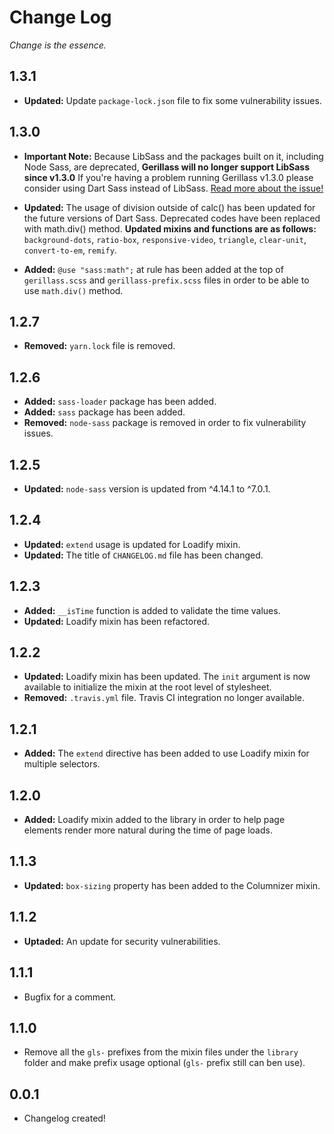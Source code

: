 # Change Log
_Change is the essence._

## 1.3.1

- **Updated:** Update `package-lock.json` file to fix some vulnerability issues.

## 1.3.0

- **Important Note:** Because LibSass and the packages built on it, including Node Sass, are deprecated, **Gerillass will no longer support LibSass since v1.3.0** If you're having a problem running Gerillass v1.3.0 please consider using Dart Sass instead of LibSass. [Read more about the issue!](https://sass-lang.com/blog/libsass-is-deprecated)

- **Updated:** The usage of division outside of calc() has been updated for the future versions of Dart Sass. Deprecated codes have been replaced with math.div() method. **Updated mixins and functions are as follows:** `background-dots`, `ratio-box`, `responsive-video`, `triangle`, `clear-unit`, `convert-to-em`, `remify`.

- **Added:** `@use "sass:math";` at rule has been added at the top of `gerillass.scss` and `gerillass-prefix.scss` files in order to be able to use `math.div()` method.

## 1.2.7

- **Removed:** `yarn.lock` file is removed.

## 1.2.6

- **Added:** `sass-loader` package has been added.
- **Added:** `sass` package has been added.
- **Removed:** `node-sass` package is removed in order to fix vulnerability issues.

## 1.2.5

- **Updated:** `node-sass` version is updated from ^4.14.1 to ^7.0.1.

## 1.2.4

- **Updated:** `extend` usage is updated for Loadify mixin.
- **Updated:** The title of `CHANGELOG.md` file has been changed.

## 1.2.3

- **Added:** `__isTime` function is added to validate the time values.
- **Updated:** Loadify mixin has been refactored.

## 1.2.2

- **Updated:** Loadify mixin has been updated. The `init` argument is now available to initialize the mixin at the root level of stylesheet.
- **Removed:** `.travis.yml` file. Travis CI integration no longer available.

## 1.2.1

- **Added:** The `extend` directive has been added to use Loadify mixin for multiple selectors.

## 1.2.0

- **Added:** Loadify mixin added to the library in order to help page elements render more natural during the time of page loads.

## 1.1.3

- **Updated:** `box-sizing` property has been added to the Columnizer mixin.

## 1.1.2

- **Uptaded:** An update for security vulnerabilities.

## 1.1.1

- Bugfix for a comment.

## 1.1.0

- Remove all the `gls-` prefixes from the mixin files under the `library` folder and make prefix usage optional (`gls-` prefix still can ben use).

## 0.0.1

- Changelog created!
